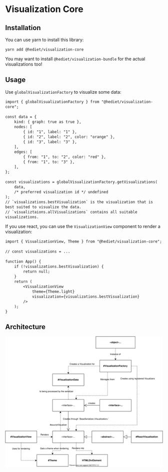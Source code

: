 # Visualization Core

## Installation

You can use yarn to install this library:

```
yarn add @hediet/visualization-core
```

You may want to install `@hediet/visualization-bundle` for the actual visualizations too!

## Usage

Use `globalVisualizationFactory` to visualize some data:

```tsx
import { globalVisualizationFactory } from "@hediet/visualization-core";

const data = {
	kind: { graph: true as true },
	nodes: [
		{ id: "1", label: "1" },
		{ id: "2", label: "2", color: "orange" },
		{ id: "3", label: "3" },
	],
	edges: [
		{ from: "1", to: "2", color: "red" },
		{ from: "1", to: "3" },
	],
};

const visualizations = globalVisualizationFactory.getVisualizations(
	data,
	/* preferred visualization id */ undefined
);
// `visualizations.bestVisualization` is the visualization that is best suited to visualize the data.
// `visualiztaions.allVisualizations` contains all suitable visualizations.
```

If you use react, you can use the `VisualizationView` component to render a visualization:

```tsx
import { VisualizationView, Theme } from "@hediet/visualization-core";

// const visualizations = ...

function App() {
	if (!visualizations.bestVisualization) {
		return null;
	}
	return (
		<VisualizationView
			theme={Theme.light}
			visualization={visualizations.bestVisualization}
		/>
	);
}
```

## Architecture

![](./architecture.drawio.svg)
